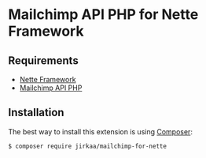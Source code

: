 # Mailchimp API PHP for Nette Framework

## Requirements

- [Nette Framework](https://github.com/nette/nette)
- [Mailchimp API PHP](https://bitbucket.org/mailchimp/mailchimp-api-php)

Installation
------------

The best way to install this extension is using [Composer](http://getcomposer.org/):

```sh
$ composer require jirkaa/mailchimp-for-nette
```